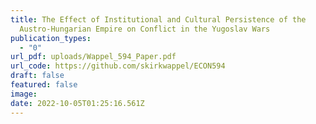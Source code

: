 ```yaml
---
title: The Effect of Institutional and Cultural Persistence of the
  Austro-Hungarian Empire on Conflict in the Yugoslav Wars
publication_types:
  - "0"
url_pdf: uploads/Wappel_594_Paper.pdf
url_code: https://github.com/skirkwappel/ECON594
draft: false
featured: false
image:
date: 2022-10-05T01:25:16.561Z
---
```

